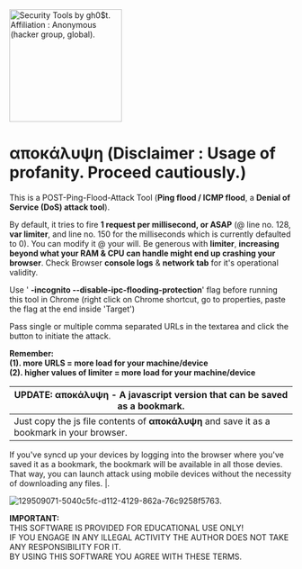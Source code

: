 <img src="https://i.pinimg.com/originals/23/a1/1f/23a11f14ab93d3ed4541960141e380ad.gif" width="200" alt="Security Tools by gh0$t. Affiliation : Anonymous (hacker group, global)." title="Security Tools by gh0$t. Affiliation : Anonymous (hacker group, global)." />  

# αποκάλυψη (Disclaimer : Usage of profanity. Proceed cautiously.)
This is a POST-Ping-Flood-Attack Tool (**Ping flood / ICMP flood**, a **Denial of Service (DoS) attack tool**).  

By default, it tries to fire **1 request per millisecond, or ASAP** (@ line no. 128, **var limiter**, and line no. 150 for the milliseconds which is currently defaulted to 0). You can modify it @ your will. Be generous with **limiter**, **increasing beyond what your RAM & CPU can handle might end up crashing your browser**. Check Browser **console logs** & **network tab** for it's operational validity.  

Use ' **-incognito --disable-ipc-flooding-protection**' flag before running this tool in Chrome (right click on Chrome shortcut, go to properties, paste the flag at the end inside 'Target')  

Pass single or multiple comma separated URLs in the textarea and click the button to initiate the attack.  

**Remember:**  
**(1). more URLS = more load for your machine/device**  
**(2). higher values of limiter = more load for your machine/device**  

| UPDATE: αποκάλυψη - A javascript version that can be saved as a bookmark.|
|--------------------------------------------------------------------------|
| Just copy the js file contents of **αποκάλυψη** and save it as a bookmark in your browser.  
If you've syncd up your devices by logging into the browser where you've saved it as a bookmark, the bookmark will be available in all those devies.  
That way, you can launch attack using mobile devices without the necessity of downloading any files. |. 

![129509071-5040c5fc-d112-4129-862a-76c9258f5763](https://user-images.githubusercontent.com/6196046/147343549-5d3f2e42-a931-4790-87e1-88f3d90b5c98.png). 

**IMPORTANT:**  
THIS SOFTWARE IS PROVIDED FOR EDUCATIONAL USE ONLY!  
IF YOU ENGAGE IN ANY ILLEGAL ACTIVITY THE AUTHOR DOES NOT TAKE ANY RESPONSIBILITY FOR IT.  
BY USING THIS SOFTWARE YOU AGREE WITH THESE TERMS.
